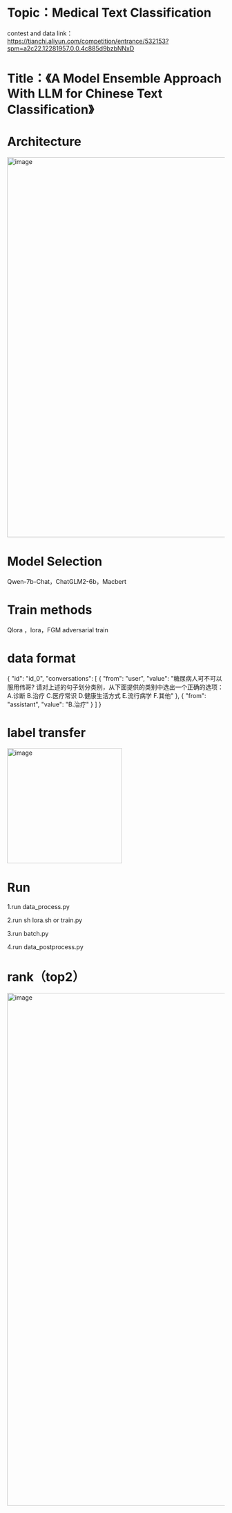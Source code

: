 # Topic：Medical Text Classification

contest and data link：https://tianchi.aliyun.com/competition/entrance/532153?spm=a2c22.12281957.0.0.4c885d9bzbNNxD

# Title：《A Model Ensemble Approach With LLM for Chinese Text Classification》

# Architecture

<img width="879" alt="image" src="https://github.com/swaggy66/Chinese-Text-Classification/assets/91064816/40abb620-fd53-4140-a1c4-82aad6c73f4c">






# Model Selection

Qwen-7b-Chat，ChatGLM2-6b，Macbert

# Train methods

Qlora ，lora，FGM adversarial train

# data format

{
    "id": "id_0",
    "conversations": [
      {
        "from": "user",
        "value": "糖尿病人可不可以服用伟哥? 请对上述的句子划分类别，从下面提供的类别中选出一个正确的选项：A.诊断 B.治疗 C.医疗常识 D.健康生活方式 E.流行病学 F.其他"
      },
      {
        "from": "assistant",
        "value": "B.治疗"
      }
    ]
  }
# label transfer

<img width="266" alt="image" src="https://github.com/swaggy66/Chinese-Text-Classification/assets/91064816/9abc3923-a355-4d74-9cf5-f15c836613d8">

# Run
1.run data_process.py

2.run sh lora.sh or train.py

3.run batch.py

4.run data_postprocess.py

# rank（top2）

<img width="1186" alt="image" src="https://github.com/swaggy66/Chinese-Text-Classification/assets/91064816/cde1dad6-b85d-437b-809e-3362d8850745">


